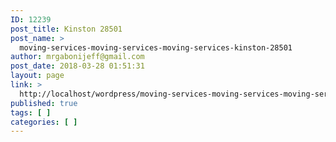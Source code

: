 ```yaml
---
ID: 12239
post_title: Kinston 28501
post_name: >
  moving-services-moving-services-moving-services-kinston-28501
author: mrgabonijeff@gmail.com
post_date: 2018-03-28 01:51:31
layout: page
link: >
  http://localhost/wordpress/moving-services-moving-services-moving-services-kinston-28501/
published: true
tags: [ ]
categories: [ ]
---
```

